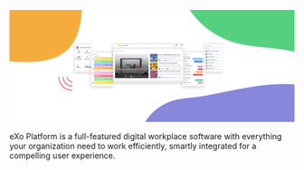 ![eXo Platform banner](https://github.com/exoplatform/.github/raw/main/profile/exoplatform-banner.png)

eXo Platform is a full-featured digital workplace software with everything your organization need to work efficiently, smartly integrated for a compelling user experience. 

<!--

**Here are some ideas to get you started:**

🙋‍♀️ A short introduction - what is your organization all about?
🌈 Contribution guidelines - how can the community get involved?
👩‍💻 Useful resources - where can the community find your docs? Is there anything else the community should know?
🍿 Fun facts - what does your team eat for breakfast?
🧙 Remember, you can do mighty things with the power of [Markdown](https://guides.github.com/features/mastering-markdown/)
-->
